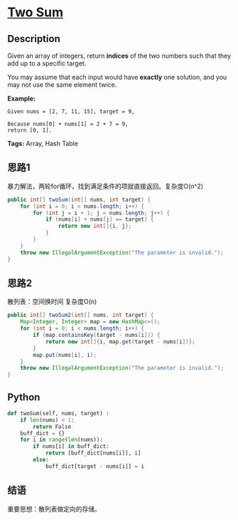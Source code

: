 # [Two Sum][title]

## Description

Given an array of integers, return **indices** of the two numbers such that they add up to a specific target.

You may assume that each input would have **exactly** one solution, and you may not use the same element twice.

**Example:**

```
Given nums = [2, 7, 11, 15], target = 9,

Because nums[0] + nums[1] = 2 + 7 = 9,
return [0, 1].
```

**Tags:** Array, Hash Table


## 思路1
暴力解法，两轮for循环，找到满足条件的项就直接返回。复杂度O(n^2)
```java
public int[] twoSum(int[] nums, int target) {
    for (int i = 0; i < nums.length; i++) {
        for (int j = i + 1; j < nums.length; j++) {
            if (nums[i] + nums[j] == target) {
                return new int[]{i, j};
            }
        }
    }
    throw new IllegalArgumentException("The parameter is invalid.");
}
```

## 思路2
散列表：空间换时间  复杂度O(n)
```java
public int[] twoSum2(int[] nums, int target) {
    Map<Integer, Integer> map = new HashMap<>();
    for (int i = 0; i < nums.length; i++) {
        if (map.containsKey(target - nums[i])) {
            return new int[]{i, map.get(target - nums[i])};
        }
        map.put(nums[i], i);
    }
    throw new IllegalArgumentException("The parameter is invalid.");
}
```

## Python

```python
def twoSum(self, nums, target) :
    if len(nums) < 1:
        return False
    buff_dict = {}
    for i in range(len(nums)):
        if nums[i] in buff_dict:
            return [buff_dict[nums[i]], i]
        else:
            buff_dict[target - nums[i]] = i

```


## 结语
重要思想：散列表做定向的存储。



[title]: https://github.com/mocHeart/LeetCode/tree/master/src/leetBank/_001